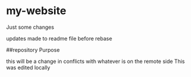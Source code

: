 # my-website
Just some changes

updates made to readme file before rebase


##repository Purpose

this will be a change in conflicts 
with whatever is on the remote side
This was edited locally